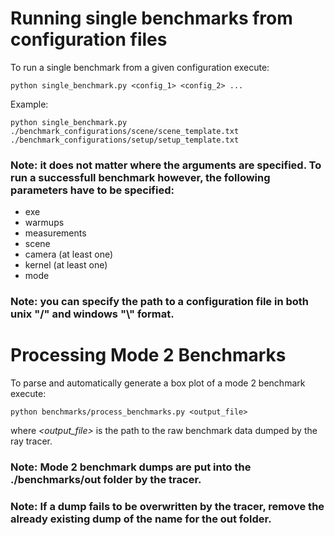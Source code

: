 # Running single benchmarks from configuration files

To run a single benchmark from a given configuration execute:

```
python single_benchmark.py <config_1> <config_2> ...
```

Example:
```
python single_benchmark.py ./benchmark_configurations/scene/scene_template.txt ./benchmark_configurations/setup/setup_template.txt
```

### Note: it does not matter where the arguments are specified. To run a successfull benchmark however, the following parameters have to be specified:

- exe
- warmups
- measurements
- scene
- camera (at least one)
- kernel (at least one)
- mode


### Note: you can specify the path to a configuration file in both unix "/" and windows "\\" format.

# Processing Mode 2 Benchmarks

To parse and automatically generate a box plot of a mode 2 benchmark execute:
```
python benchmarks/process_benchmarks.py <output_file>
```
where *<output_file>* is the path to the raw benchmark data dumped by the ray tracer.

### Note: Mode 2 benchmark dumps are put into the ./benchmarks/out folder by the tracer.

### Note: If a dump fails to be overwritten by the tracer, remove the already existing dump of the name for the out folder.
